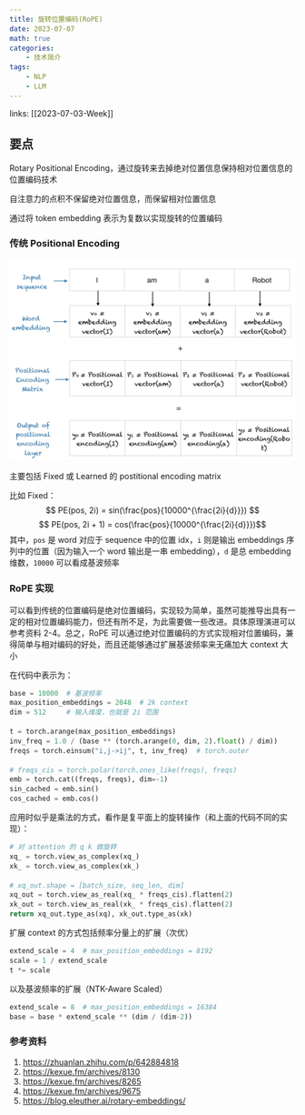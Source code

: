 ```yaml
---
title: 旋转位置编码(RoPE)
date: 2023-07-07
math: true
categories: 
    - 技术简介
tags: 
    - NLP
    - LLM
---
```

links: [[2023-07-03-Week]]

## 要点
Rotary Positional Encoding，通过旋转来去掉绝对位置信息保持相对位置信息的位置编码技术

自注意力的点积不保留绝对位置信息，而保留相对位置信息

通过将 token embedding 表示为复数以实现旋转的位置编码

### 传统 Positional Encoding
![传统 Positional Encoding](pos_enc.webp)

主要包括 Fixed 或 Learned 的 postitional encoding matrix

比如 Fixed：
$$ PE(pos, 2i) = sin(\frac{pos}{10000^{\frac{2i}{d}}}) $$
$$ PE(pos, 2i + 1) = cos(\frac{pos}{10000^{\frac{2i}{d}}})$$
其中，`pos` 是 word 对应于 sequence 中的位置 idx，`i` 则是输出 embeddings 序列中的位置（因为输入一个 word 输出是一串 embedding），`d` 是总 embedding 维数，`10000` 可以看成基波频率


### RoPE 实现
可以看到传统的位置编码是绝对位置编码，实现较为简单，虽然可能推导出具有一定的相对位置编码能力，但还有所不足，为此需要做一些改进。具体原理演进可以参考资料 2-4。总之，RoPE 可以通过绝对位置编码的方式实现相对位置编码，兼得简单与相对编码的好处，而且还能够通过扩展基波频率来无痛加大 context 大小

在代码中表示为：
```python
base = 10000  # 基波频率
max_position_embeddings = 2048  # 2k context
dim = 512     # 输入维度，也就是 2i 范围

t = torch.arange(max_position_embeddings)
inv_freq = 1.0 / (base ** (torch.arange(0, dim, 2).float() / dim))
freqs = torch.einsum("i,j->ij", t, inv_freq)  # torch.outer

# freqs_cis = torch.polar(torch.ones_like(freqs), freqs)
emb = torch.cat((freqs, freqs), dim=-1)
sin_cached = emb.sin()
cos_cached = emb.cos()
```

应用时似乎是乘法的方式，看作是复平面上的旋转操作（和上面的代码不同的实现）：
```python
# 对 attention 的 q k 做旋转
xq_ = torch.view_as_complex(xq_)
xk_ = torch.view_as_complex(xk_)

# xq_out.shape = [batch_size, seq_len, dim]
xq_out = torch.view_as_real(xq_ * freqs_cis).flatten(2)
xk_out = torch.view_as_real(xk_ * freqs_cis).flatten(2)
return xq_out.type_as(xq), xk_out.type_as(xk)
```

扩展 context 的方式包括频率分量上的扩展（次优）
```python
extend_scale = 4  # max_position_embeddings = 8192
scale = 1 / extend_scale
t *= scale
```

以及基波频率的扩展（NTK-Aware Scaled）
```python
extend_scale = 8  # max_position_embeddings = 16384
base = base * extend_scale ** (dim / (dim-2))
```


### 参考资料
1. https://zhuanlan.zhihu.com/p/642884818
2. https://kexue.fm/archives/8130
3. https://kexue.fm/archives/8265
4. https://kexue.fm/archives/9675
5. https://blog.eleuther.ai/rotary-embeddings/
